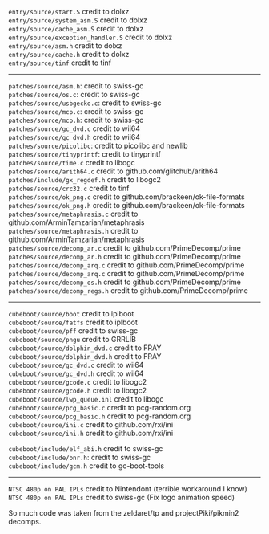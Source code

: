 `entry/source/start.S` credit to dolxz <br/>
`entry/source/system_asm.S` credit to dolxz <br/>
`entry/source/cache_asm.S` credit to dolxz <br/>
`entry/source/exception_handler.S` credit to dolxz <br/>
`entry/source/asm.h` credit to dolxz <br/>
`entry/source/cache.h` credit to dolxz <br/>
`entry/source/tinf` credit to tinf <br/>

<hr/>

`patches/source/asm.h`: credit to swiss-gc <br/>
`patches/source/os.c`: credit to swiss-gc <br/>
`patches/source/usbgecko.c`: credit to swiss-gc <br/>
`patches/source/mcp.c`: credit to swiss-gc <br/>
`patches/source/mcp.h`: credit to swiss-gc <br/>
`patches/source/gc_dvd.c` credit to wii64 <br/>
`patches/source/gc_dvd.h` credit to wii64 <br/>
`patches/source/picolibc`: credit to picolibc and newlib <br/>
`patches/source/tinyprintf`: credit to tinyprintf <br/>
`patches/source/time.c` credit to libogc <br/>
`patches/source/arith64.c` credit to github.com/glitchub/arith64 <br/>
`patches/include/gx_regdef.h` credit to libogc2 <br/>
`patches/source/crc32.c` credit to tinf <br/>
`patches/source/ok_png.c` credit to github.com/brackeen/ok-file-formats <br/>
`patches/source/ok_png.h` credit to github.com/brackeen/ok-file-formats <br/>
`patches/source/metaphrasis.c` credit to github.com/ArminTamzarian/metaphrasis <br/>
`patches/source/metaphrasis.h` credit to github.com/ArminTamzarian/metaphrasis <br/>
`patches/source/decomp_ar.c` credit to github.com/PrimeDecomp/prime <br/>
`patches/source/decomp_ar.h` credit to github.com/PrimeDecomp/prime <br/>
`patches/source/decomp_arq.c` credit to github.com/PrimeDecomp/prime <br/>
`patches/source/decomp_arq.c` credit to github.com/PrimeDecomp/prime <br/>
`patches/source/decomp_os.h`  credit to github.com/PrimeDecomp/prime <br/>
`patches/source/decomp_regs.h` credit to github.com/PrimeDecomp/prime <br/>

<hr/>

`cubeboot/source/boot` credit to iplboot <br/>
`cubeboot/source/fatfs` credit to iplboot <br/>
`cubeboot/source/pff` credit to swiss-gc <br/>
`cubeboot/source/pngu` credit to GRRLIB <br/>
`cubeboot/source/dolphin_dvd.c` credit to FRAY <br/>
`cubeboot/source/dolphin_dvd.h` credit to FRAY <br/>
`cubeboot/source/gc_dvd.c` credit to wii64 <br/>
`cubeboot/source/gc_dvd.h` credit to wii64 <br/>
`cubeboot/source/gcode.c` credit to libogc2 <br/>
`cubeboot/source/gcode.h` credit to libogc2 <br/>
`cubeboot/source/lwp_queue.inl` credit to libogc <br/>
`cubeboot/source/pcg_basic.c` credit to pcg-random.org <br/>
`cubeboot/source/pcg_basic.h` credit to pcg-random.org <br/>
`cubeboot/source/ini.c` credit to github.com/rxi/ini <br/>
`cubeboot/source/ini.h` credit to github.com/rxi/ini <br/>

`cubeboot/include/elf_abi.h` credit to swiss-gc <br/>
`cubeboot/include/bnr.h`: credit to swiss-gc <br/>
`cubeboot/include/gcm.h` credit to gc-boot-tools <br/>

<hr/>

`NTSC 480p on PAL IPLs` credit to Nintendont (terrible workaround I know) <br/>
`NTSC 480p on PAL IPLs` credit to swiss-gc (Fix logo animation speed) <br/>

So much code was taken from the zeldaret/tp and projectPiki/pikmin2 decomps.
